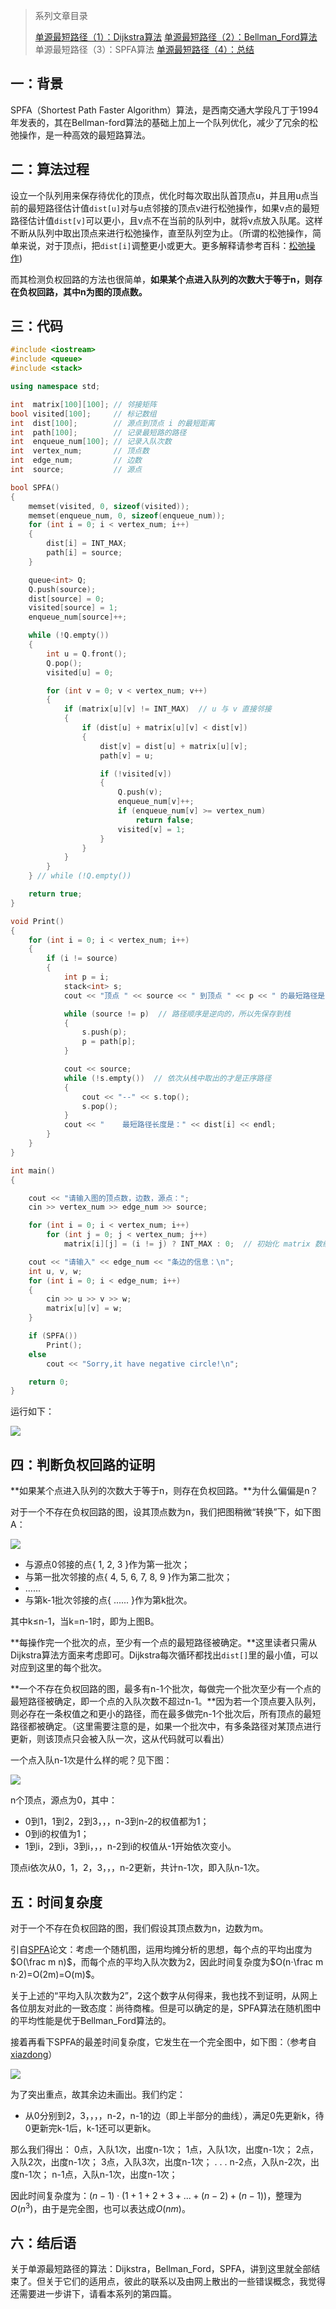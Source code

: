 > 系列文章目录
>
> [单源最短路径（1）：Dijkstra算法](https://61mon.com/articles/2018/03/dijkstra-algorithm.html)
> [单源最短路径（2）：Bellman_Ford算法](https://subetter.com/articles/2018/03/bellman-ford-algorithm.html)
> 单源最短路径（3）：SPFA算法
> [单源最短路径（4）：总结](https://subetter.com/articles/2018/03/single-source-shortest-path-summary.html)

## 一：背景

SPFA（Shortest Path Faster Algorithm）算法，是西南交通大学段凡丁于1994年发表的，其在Bellman-ford算法的基础上加上一个队列优化，减少了冗余的松弛操作，是一种高效的最短路算法。

## 二：算法过程
设立一个队列用来保存待优化的顶点，优化时每次取出队首顶点u，并且用u点当前的最短路径估计值`dist[u]`对与u点邻接的顶点v进行松弛操作，如果v点的最短路径估计值`dist[v]`可以更小，且v点不在当前的队列中，就将v点放入队尾。这样不断从队列中取出顶点来进行松弛操作，直至队列空为止。（所谓的松弛操作，简单来说，对于顶点i，把`dist[i]`调整更小或更大。更多解释请参考百科：[松弛操作](http://baike.baidu.com/item/%E6%9D%BE%E5%BC%9B%E6%93%8D%E4%BD%9C))

而其检测负权回路的方法也很简单，**如果某个点进入队列的次数大于等于n，则存在负权回路，其中n为图的顶点数。** 

## 三：代码

```c++
#include <iostream>    
#include <queue>
#include <stack>

using namespace std;

int  matrix[100][100]; // 邻接矩阵
bool visited[100];     // 标记数组
int  dist[100];        // 源点到顶点 i 的最短距离
int  path[100];        // 记录最短路的路径
int  enqueue_num[100]; // 记录入队次数
int  vertex_num;       // 顶点数
int  edge_num;         // 边数
int  source;           // 源点

bool SPFA()
{
    memset(visited, 0, sizeof(visited));
    memset(enqueue_num, 0, sizeof(enqueue_num));
    for (int i = 0; i < vertex_num; i++)
    {
        dist[i] = INT_MAX;
        path[i] = source;
    }

    queue<int> Q;
    Q.push(source);
    dist[source] = 0;
    visited[source] = 1;
    enqueue_num[source]++;

    while (!Q.empty())
    {
        int u = Q.front();
        Q.pop();
        visited[u] = 0;

        for (int v = 0; v < vertex_num; v++)
        {
            if (matrix[u][v] != INT_MAX)  // u 与 v 直接邻接
            {
                if (dist[u] + matrix[u][v] < dist[v])
                {
                    dist[v] = dist[u] + matrix[u][v];
                    path[v] = u;

                    if (!visited[v])
                    {
                        Q.push(v);
                        enqueue_num[v]++;
                        if (enqueue_num[v] >= vertex_num)
                            return false;
                        visited[v] = 1;
                    }
                }
            }
        }
    } // while (!Q.empty())

    return true;
}

void Print()
{
    for (int i = 0; i < vertex_num; i++)
    {
        if (i != source)
        {
            int p = i;
            stack<int> s;
            cout << "顶点 " << source << " 到顶点 " << p << " 的最短路径是： ";

            while (source != p)  // 路径顺序是逆向的，所以先保存到栈
            {
                s.push(p);
                p = path[p];
            }

            cout << source;
            while (!s.empty())  // 依次从栈中取出的才是正序路径
            {
                cout << "--" << s.top();
                s.pop();
            }
            cout << "    最短路径长度是：" << dist[i] << endl;
        }
    }
}

int main()
{

    cout << "请输入图的顶点数，边数，源点：";
    cin >> vertex_num >> edge_num >> source;

    for (int i = 0; i < vertex_num; i++)
        for (int j = 0; j < vertex_num; j++)
            matrix[i][j] = (i != j) ? INT_MAX : 0;  // 初始化 matrix 数组

    cout << "请输入" << edge_num << "条边的信息：\n";
    int u, v, w;
    for (int i = 0; i < edge_num; i++)
    {
        cin >> u >> v >> w;
        matrix[u][v] = w;
    }

    if (SPFA())
        Print();
    else
        cout << "Sorry,it have negative circle!\n";

    return 0;
}
```

运行如下：

![](https://subetter.com/images/figures/20180330_06.jpg)

## 四：判断负权回路的证明

**如果某个点进入队列的次数大于等于n，则存在负权回路。**为什么偏偏是n？

对于一个不存在负权回路的图，设其顶点数为n，我们把图稍微“转换”下，如下图A：

![](https://subetter.com/images/figures/20180330_08.png)

* 与源点0邻接的点{ 1, 2, 3 }作为第一批次；
* 与第一批次邻接的点{ 4, 5, 6, 7, 8, 9 }作为第二批次；
* ......
* 与第k-1批次邻接的点{ ...... }作为第k批次。

其中k≤n-1，当k=n-1时，即为上图B。

**每操作完一个批次的点，至少有一个点的最短路径被确定。**这里读者只需从Dijkstra算法方面来考虑即可。Dijkstra每次循环都找出`dist[]`里的最小值，可以对应到这里的每个批次。

**一个不存在负权回路的图，最多有n-1个批次，每做完一个批次至少有一个点的最短路径被确定，即一个点的入队次数不超过n-1。**因为若一个顶点要入队列，则必存在一条权值之和更小的路径，而在最多做完n-1个批次后，所有顶点的最短路径都被确定。（这里需要注意的是，如果一个批次中，有多条路径对某顶点进行更新，则该顶点只会被入队一次，这从代码就可以看出）

一个点入队n-1次是什么样的呢？见下图：

![](https://subetter.com/images/figures/20180330_09.png)

n个顶点，源点为0，其中：

* 0到1，1到2，2到3，，，n-3到n-2的权值都为1；
* 0到i的权值为1；
* 1到i，2到i，3到i，，，n-2到i的权值从-1开始依次变小。

顶点i依次从0，1，2，3，，，n-2更新，共计n-1次，即入队n-1次。

## 五：时间复杂度

对于一个不存在负权回路的图，我们假设其顶点数为n，边数为m。

引自[SPFA](https://wenku.baidu.com/view/1d0afac05fbfc77da269b1ee.html)论文：考虑一个随机图，运用均摊分析的思想，每个点的平均出度为$O(\frac m n)$，而每个点的平均入队次数为2，因此时间复杂度为$O(n⋅\frac m n⋅2)=O(2m)=O(m)$。

关于上述的“平均入队次数为2”，2这个数字从何得来，我也找不到证明，从网上各位朋友对此的一致态度：尚待商榷。但是可以确定的是，SPFA算法在随机图中的平均性能是优于Bellman_Ford算法的。

接着再看下SPFA的最差时间复杂度，它发生在一个完全图中，如下图：（参考自 [xiazdong](http://blog.csdn.net/xiazdong/article/details/8193680)）

![](https://subetter.com/images/figures/20180330_10.png)

为了突出重点，故其余边未画出。我们约定：

* 从0分别到2，3，，，，n-2，n-1的边（即上半部分的曲线），满足0先更新k，待0更新完k-1后，k-1还可以更新k。

那么我们得出：
0点，入队1次，出度n-1次；
1点，入队1次，出度n-1次；
2点，入队2次，出度n-1次；
3点，入队3次，出度n-1次；
.
.
.
n-2点，入队n-2次，出度n-1次；
n-1点，入队n-1次，出度n-1次；

因此时间复杂度为：$(n-1)⋅(1+1+2+3+...+(n-2)+(n-1))$，整理为$O(n^3)$，由于是完全图，也可以表达成$O(nm)$。

## 六：结后语

关于单源最短路径的算法：Dijkstra，Bellman_Ford，SPFA，讲到这里就全部结束了。但关于它们的适用点，彼此的联系以及由网上散出的一些错误概念，我觉得还需要进一步讲下，请看本系列的第四篇。